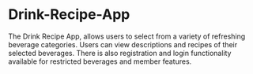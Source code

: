 # Drink-Recipe-App
The Drink Recipe App, allows users to select from a variety of refreshing beverage categories. Users can view descriptions and recipes of their selected beverages. There is also registration and login functionality available for restricted beverages and member features.
